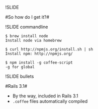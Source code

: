 !SLIDE

#So how do I get it?#

!SLIDE commandline

    $ brew install node
    Install node via homebrew
    
    $ curl http://npmjs.org/install.sh | sh
    Install npm: http://npmjs.org/

    $ npm install -g coffee-script
    -g for global

!SLIDE bullets

#Rails 3.1#

* By the way, included in Rails 3.1
* `.coffee` files automatically compiled
